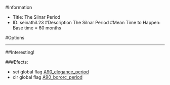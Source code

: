 #Information
 - Title: The Silnar Period
 - ID: seinathil.23
#Description
The Silnar Period
#Mean Time to Happen:
Base time = 60 months

#Options

___
##Interesting!

###Efects:<ul><li>set global flag [A90_elegance_period](../flags/a90_elegance_period.md)</li><li>clr global flag [A90_bororc_period](../flags/a90_bororc_period.md)</li></ul>
